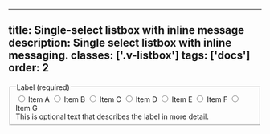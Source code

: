 <!--
 *              © 2025 Visa
 *
 * Licensed under the Apache License, Version 2.0 (the "License");
 * you may not use this file except in compliance with the License.
 * You may obtain a copy of the License at
 *
 *         http://www.apache.org/licenses/LICENSE-2.0
 *
 * Unless required by applicable law or agreed to in writing, software
 * distributed under the License is distributed on an "AS IS" BASIS,
 * WITHOUT WARRANTIES OR CONDITIONS OF ANY KIND, either express or implied.
 * See the License for the specific language governing permissions and
 * limitations under the License.
 *
 -->
---
title: Single-select listbox with inline message
description: Single select listbox with inline messaging. 
classes: ['.v-listbox']
tags: ['docs']
order: 2
---

<fieldset aria-labelledby="single-select-messaging-listbox-legend single-select-messaging-listbox-message">
  <legend class="v-label" id="single-select-messaging-listbox-legend">
    Label (required)
  </legend>
  <div class="v-listbox-container">
    <div class="v-listbox v-listbox-scroll">
      <label class="v-listbox-item" for="single-select-radio-inline-1">
        <input class="v-radio v-flex-shrink-0" id="single-select-radio-inline-1" name="listbox-inline-message-example" type="radio"/>
        <span class="v-label v-typography-label-large">
          Item A
        </span>
      </label>
      <label class="v-listbox-item" for="single-select-radio-inline-2">
        <input class="v-radio v-flex-shrink-0" id="single-select-radio-inline-2" name="listbox-inline-message-example" type="radio"/>
        <span class="v-label v-typography-label-large">
          Item B
        </span>
      </label>
      <label class="v-listbox-item" for="single-select-radio-inline-3">
        <input class="v-radio v-flex-shrink-0" id="single-select-radio-inline-3" name="listbox-inline-message-example" type="radio"/>
        <span class="v-label v-typography-label-large">
          Item C
        </span>
      </label>
      <label class="v-listbox-item" for="single-select-radio-inline-4">
        <input class="v-radio v-flex-shrink-0" id="single-select-radio-inline-4" name="listbox-inline-message-example" type="radio"/>
        <span class="v-label v-typography-label-large">
          Item D
        </span>
      </label>
      <label class="v-listbox-item" for="single-select-radio-inline-5">
        <input class="v-radio v-flex-shrink-0" id="single-select-radio-inline-5" name="listbox-inline-message-example" type="radio"/>
        <span class="v-label v-typography-label-large">
          Item E
        </span>
      </label>
      <label class="v-listbox-item" for="single-select-radio-inline-6">
        <input class="v-radio v-flex-shrink-0" id="single-select-radio-inline-6" name="listbox-inline-message-example" type="radio"/>
        <span class="v-label v-typography-label-large">
          Item F
        </span>
      </label>
      <label class="v-listbox-item" for="single-select-radio-inline-7">
        <input class="v-radio v-flex-shrink-0" id="single-select-radio-inline-7" name="listbox-inline-message-example" type="radio"/>
        <span class="v-label v-typography-label-large">
          Item G
        </span>
      </label>
    </div>
  </div>
  <span class="v-input-message" id="single-select-messaging-listbox-message">
    This is optional text that describes the label in more detail.
  </span>
</fieldset>
